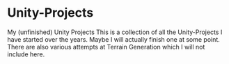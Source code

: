 # Unity-Projects
My (unfinished) Unity Projects
This is a collection of all the Unity-Projects I have started over the years. Maybe I will actually finish one at some point. 
There are also various attempts at Terrain Generation which I will not include here. 
